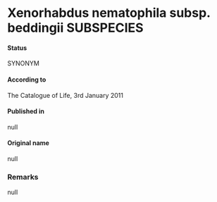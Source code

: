 Xenorhabdus nematophila subsp. beddingii SUBSPECIES
=======

#### Status
SYNONYM

#### According to
The Catalogue of Life, 3rd January 2011

#### Published in
null

#### Original name
null

### Remarks
null